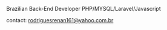 Brazilian Back-End Developer
PHP/MYSQL/Laravel/Javascript

contact: rodriguesrenan161@yahoo.com.br


